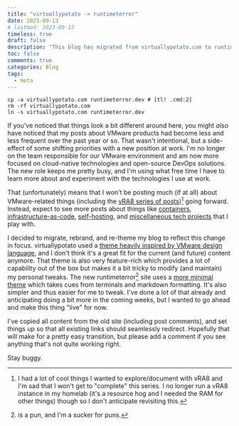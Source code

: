 ```yaml
---
title: "virtuallypotato -> runtimeterror"
date: 2023-09-13
# lastmod: 2023-09-13
timeless: true
draft: false
description: "This blog has migrated from virtuallypotato.com to runtimeterror.dev."
toc: false
comments: true
categories: Blog
tags:
  - meta
---
```


```shell
cp -a virtuallypotato.com runtimeterror.dev # [tl! .cmd:2]
rm -rf virtuallypotato.com
ln -s virtuallypotato.com runtimeterror.dev
```

If you've noticed that things look a bit different around here, you might *also* have noticed that my posts about VMware products had become less and less frequent over the past year or so. That wasn't intentional, but a side-effect of some shifting priorities with a new position at work. I'm no longer on the team responsible for our VMware environment and am now more focused on cloud-native technologies and open-source DevOps solutions. The new role keeps me pretty busy, and I'm using what free time I have to learn more about and experiment with the technologies I use at work.

That (unfortunately) means that I won't be posting much (if at all) about VMware-related things (including the [vRA8 series of posts](/categories/vmware/))[^vra8] going forward. Instead, expect to see more posts about things like [containers](/tags/containers/), [infrastructure-as-code](/tags/iac/), [self-hosting](/tags/selfhosting/), and [miscellaneous tech projects](/categories/self-hosting/) that I play with.

I decided to migrate, rebrand, and re-theme my blog to reflect this change in focus. virtuallypotato used a [theme heavily inspired by VMware design language](https://github.com/chipzoller/hugo-clarity), and I don't think it's a great fit for the current (and future) content anymore. That theme is also very feature-rich which provides a lot of capability out of the box but makes it a bit tricky to modify (and maintain) my personal tweaks. The new runtimeterror[^pun] site uses a [more minimal theme](https://github.com/joeroe/risotto) which takes cues from terminals and markdown formatting. It's also simpler and thus easier for me to tweak. I've done a lot of that already and anticipating doing a bit more in the coming weeks, but I wanted to go ahead and make this thing "live" for now.

I've copied all content from the old site (including post comments), and set things up so that all existing links should seamlessly redirect. Hopefully that will make for a pretty easy transition, but please add a comment if you see anything that's not quite working right.

Stay buggy.


[^vra8]: I had a lot of cool things I wanted to explore/document with vRA8 and I'm sad that I won't get to "complete" this series. I no longer run a vRA8 instance in my homelab (it's a resource hog and I needed the RAM for other things) though so I don't anticipate revisiting this.

[^pun]: is a pun, and I'm a sucker for puns.